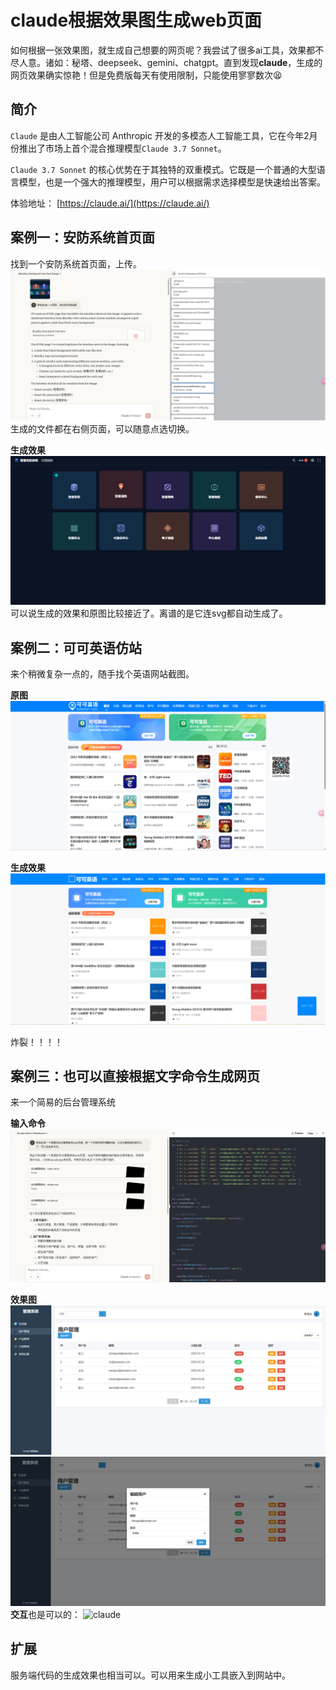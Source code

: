 # claude根据效果图生成web页面

如何根据一张效果图，就生成自己想要的网页呢？我尝试了很多ai工具，效果都不尽人意。诸如：秘塔、deepseek、gemini、chatgpt。直到发现**claude**，生成的网页效果确实惊艳！但是免费版每天有使用限制，只能使用寥寥数次😫

## 简介
`Claude` 是由人工智能公司 Anthropic 开发的多模态人工智能工具，它在今年2月份推出了市场上首个混合推理模型`Claude 3.7 Sonnet`。

`Claude 3.7 Sonnet` 的核心优势在于其独特的双重模式。它既是一个普通的大型语言模型，也是一个强大的推理模型，用户可以根据需求选择模型是快速给出答案。

体验地址：
[https://claude.ai/](https://claude.ai/)

## 案例一：安防系统首页面
找到一个安防系统首页面，上传。
![claude](./images/claude/claude-1.png)
生成的文件都在右侧页面，可以随意点选切换。

**生成效果**
![claude](./images/claude/claude-2.png)
可以说生成的效果和原图比较接近了。离谱的是它连svg都自动生成了。


## 案例二：可可英语仿站
来个稍微复杂一点的，随手找个英语网站截图。

**原图**
![claude](./images/claude/claude-4.png)

**生成效果**
![claude](./images/claude/claude-3.png)

炸裂！！！！

## 案例三：也可以直接根据文字命令生成网页
来一个简易的后台管理系统

**输入命令**
![claude](./images/claude/claude-7.png)

**效果图**
![claude](./images/claude/claude-5.png)
![claude](./images/claude/claude-6.png)
**交互**也是可以的：
![claude](./images/claude/claude-1.gif)
## 扩展
服务端代码的生成效果也相当可以。可以用来生成小工具嵌入到网站中。